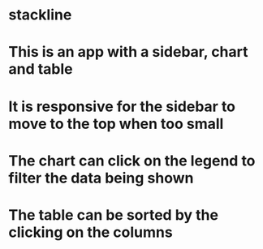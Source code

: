 # stackline

# This is an app with a sidebar, chart and table
# It is responsive for the sidebar to move to the top when too small
# The chart can click on the legend to filter the data being shown
# The table can be sorted by the clicking on the columns
